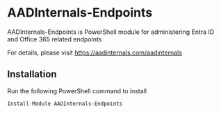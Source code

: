 # AADInternals-Endpoints
AADInternals-Endpoints is PowerShell module for administering Entra ID and Office 365 related endpoints

For details, please visit https://aadinternals.com/aadinternals

## Installation
Run the following PowerShell command to install
```
Install-Module AADInternals-Endpoints
```

